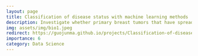 ```yaml
---
layout: page
title: Classification of disease status with machine learning methods
description: Investigate whether primary breast tumors that have spread to lymph nodes exhibit different gene expression profiles compared to those that have not, and explore how a gene expression signature can be utilized to predict tumor class.  
img: assets/img/bio1.jpeg
redirect: https://guojunma.github.io/projects/Classification-of-disease-status-with-machine-learning-methods.html
importance: 6
category: Data Science
---
```

